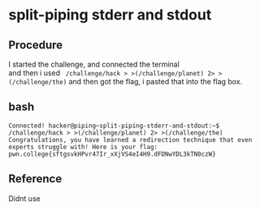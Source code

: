 # split-piping stderr and stdout

## Procedure
I started the challenge, and connected the terminal<br>
and then i used ` /challenge/hack > >(/challenge/planet) 2> >(/challenge/the)`  and then got
the flag, i pasted that into the flag box.

## bash
`Connected!
hacker@piping~split-piping-stderr-and-stdout:~$ /challenge/hack > >(/challenge/planet) 2> >(/challenge/the)
Congratulations, you have learned a redirection technique that even experts
struggle with! Here is your flag:
pwn.college{sftgsvkHPvr47Ir_xXjVS4eI4H9.dFDNwYDL3kTN0czW}`

## Reference
Didnt use
